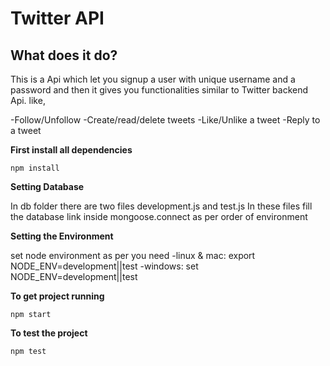 # Twitter API

## What does it do?

This is a Api which let you signup a user with unique username and a password and then it gives you functionalities similar to Twitter backend Api. like,

-Follow/Unfollow
-Create/read/delete tweets
-Like/Unlike a tweet
-Reply to a tweet


**First install all dependencies** 

`npm install`

**Setting Database**

In db folder there are two files development.js and test.js In these files fill the database link inside mongoose.connect as per order of environment

**Setting the Environment**

set node environment as per you need 
-linux & mac: export NODE_ENV=development||test
-windows: set NODE_ENV=development||test

**To get project running**

`npm start`

**To test the project** 

`npm test`
